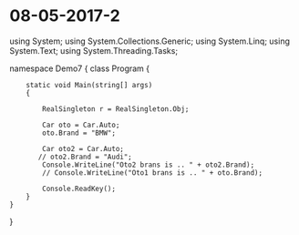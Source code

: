 # 08-05-2017-2

using System;
using System.Collections.Generic;
using System.Linq;
using System.Text;
using System.Threading.Tasks;

namespace Demo7
{
    class Program
    {
   
        static void Main(string[] args)
        {

            RealSingleton r = RealSingleton.Obj;

            Car oto = Car.Auto;
            oto.Brand = "BMW";

            Car oto2 = Car.Auto;
           // oto2.Brand = "Audi";
            Console.WriteLine("Oto2 brans is .. " + oto2.Brand);
            // Console.WriteLine("Oto1 brans is .. " + oto.Brand);

            Console.ReadKey();
        }
    }
}

